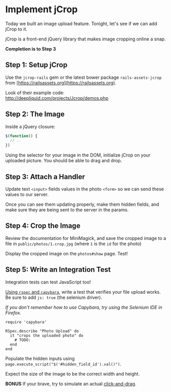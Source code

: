 # Implement jCrop

Today we built an image upload feature.  Tonight, let's see if we can add jCrop to it.

jCrop is a front-end jQuery library that makes image cropping online a snap.

**Completion is to Step 3**

## Step 1: Setup jCrop

Use the `jcrop-rails` gem or the latest bower package `rails-assets-jcrop` from [https://railsassets.org](https://railsassets.org).

Look of their example code: http://deepliquid.com/projects/Jcrop/demos.php

## Step 2: The Image

Inside a jQuery closure:
```js
$(function() {
  // ..
})
```

Using the selector for your image in the DOM, initialize jCrop on your uploaded picture.  You should be able to drag and drop.

## Step 3: Attach a Handler

Update text `<input>` fields values in the photo `<form>` so we can send these values to our server.

Once you can see them updating properly, make them hidden fields, and make sure they are being sent to the server in the params.

## Step 4: Crop the Image

Review the documentation for MiniMagick, and save the cropped image to a file in `public/photos/1.crop.jpg` (where `1` is the `id` for the photo)

Display the cropped image on the `photos#show` page.  Test!

## Step 5: Write an Integration Test

Integration tests can test JavaScript too!

[Using `rspec` and `capybara`](https://github.com/jnicklas/capybara#using-capybara-with-rspec), write a test that verifies your file upload works. Be sure to add `js: true` (the selenium driver).

 *If you don't remember how to use Capybara, try using the Selenium IDE in Firefox.*

```
require 'capybara'

RSpec.describe "Photo Upload" do
  it "crops the uploaded photo" do
    # TODO:
  end
end
```

Populate the hidden inputs using `page.execute_script("$('#hidden_field_id').val()")`.

Expect the size of the image to be the correct width and height.

**BONUS**
If your brave, try to simulate an actual [click-and-drag](http://stackoverflow.com/questions/10866960/how-do-i-drag-a-jquery-slider-handle-from-within-capybara-and-chromedriver).

